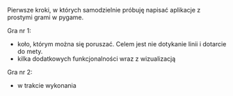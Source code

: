 Pierwsze kroki, w których samodzielnie próbuję napisać aplikacje z prostymi grami w pygame.

Gra nr 1:
- koło, którym można się poruszać. Celem jest nie dotykanie linii i dotarcie do mety.
- kilka dodatkowych funkcjonalności wraz z wizualizacją

Gra nr 2:
- w trakcie wykonania
